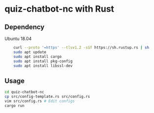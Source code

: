# quiz-chatbot-nc with Rust

## Dependency
Ubuntu 18.04
```bash
    curl --proto '=https' --tlsv1.2 -sSf https://sh.rustup.rs | sh
    sudo apt update
    sudo apt install cargo
    sudo apt install pkg-config
    sudo apt install libssl-dev
```

## Usage
```bash
cd quiz-chatbot-nc
cp src/config-template.rs src/config.rs
vim src/config.rs # Edit configs
cargo run
```